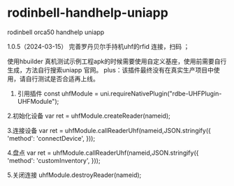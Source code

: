 # rodinbell-handhelp-uniapp
rodinbell orca50 handhelp uniapp

1.0.5（2024-03-15） 完善罗丹贝尔手持机uhf的rfid 连接，扫码 ；


使用hbuilder 真机测试示例工程apk的时候需要使用自定义基座，使用前需要自行生成，方法自行搜索uniapp 官网。 plus：该插件最终没有在真实生产项目中使用，请自行测试是否合适再上线。

1. 引用插件
const uhfModule = uni.requireNativePlugin("rdbe-UHFPlugin-UHFModule");

2.初始化设备
var ret = uhfModule.createReader(nameid);

3.连接设备
var ret = uhfModule.callReaderUhf(nameid,JSON.stringify({ 'method': 'connectDevice', }));

4.盘点
var ret = uhfModule.callReaderUhf(nameid,JSON.stringify({ 'method': 'customInventory', }));

5.关闭连接
uhfModule.destroyReader(nameid);
